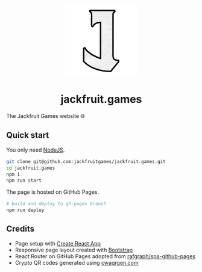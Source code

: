 <p align="center">
  <img src="https://raw.githubusercontent.com/jackfruitgames/jackfruit.games/main/public/logo192.png">
</p>

<h1 align="center">
  jackfruit.games
</h1>

The Jackfruit Games website :globe_with_meridians:

## Quick start

You only need [NodeJS](https://nodejs.org/en/).

```bash
git clone git@github.com:jackfruitgames/jackfruit.games.git
cd jackfruit.games
npm i
npm run start
```

The page is hosted on GitHub Pages.

```bash
# build and deploy to gh-pages branch
npm run deploy
```

## Credits

- Page setup with [Create React App](https://create-react-app.dev/)
- Responsive page layout created with [Bootstrap](https://getbootstrap.com/)
- React Router on GitHub Pages adopted from [rafgraph/spa-github-pages](https://github.com/rafgraph/spa-github-pages)
- Crypto QR codes generated using [cwaqrgen.com](https://cwaqrgen.com/)